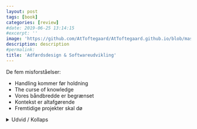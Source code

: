```yaml
---
layout: post
tags: [book]
categories: [review]
#date: 2019-06-25 13:14:15
#excerpt: ''
image: 'https://github.com/AtToftegaard/AtToftegaard.github.io/blob/master/assets/840546-156374-815-500.jpg'
description: description
#permalink:
title: 'Adfærdsdesign & Softwareudvikling'
---
```


De fem misforståelser:

- Handling kommer før holdning
- The curse of knowledge
- Vores båndbredde er begrænset
- Kontekst er altafgørende
- Fremtidige projekter skal dø

<details markdown='1'><summary>Udvid / Kollaps</summary>

Detaljer detaljer
</details>
